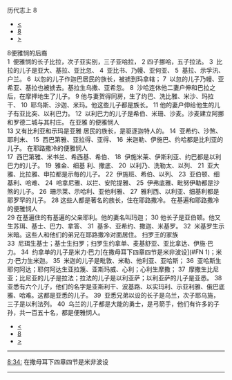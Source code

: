 ﻿





 历代志上 8




* [<](bible/1CH07.md)
* [8](bible/1CH.md)
* [>](bible/1CH09.md)



 
8便雅悯的后裔  
1  便雅悯的长子比拉，次子亚实别，三子亚哈拉， 
2 四子挪哈，五子拉法。 
3  比拉的儿子是亚大、基拉、亚比忽、 
4  亚比书、乃幔、亚何亚、 
5  基拉、示孚汛、户兰。 
6  以忽的儿子作迦巴居民的族长，被掳到玛拿辖； 
7  以忽的儿子乃幔、亚希亚、基拉也被掳去。基拉生乌撒、亚希忽。 
8  沙哈连休他二妻户伸和巴拉之后，在摩押地生了儿子。 
9 他与妻贺得同房，生了约巴、洗比雅、米沙、玛拉干、 
10  耶乌斯、沙迦、米玛。他这些儿子都是族长。 
11 他的妻户伸给他生的儿子有亚比突、以利巴力。 
12  以利巴力的儿子是希伯、米珊、沙麦。沙麦建立阿挪和罗德二城与其村庄。 在亚雅 的便雅悯人  
13 又有比利亚和示玛是亚雅 居民的族长，是驱逐迦特人的。 
14  亚希约、沙煞、耶利末、 
15  西巴第雅、亚拉得、亚得、 
16  米迦勒、伊施巴、约哈都是比利亚的儿子。 在耶路撒冷的便雅悯人  
17  西巴第雅、米书兰、希西基、希伯、 
18  伊施米莱、伊斯利亚、约巴都是以利巴力的儿子。 
19  雅金、细基 利、撒底、 
20  以利乃、洗勒太、以列、 
21  亚大雅、比拉雅、申拉都是示每的儿子。 
22  伊施班、希伯、以列、 
23  亚伯顿、细基利、哈难、 
24  哈拿尼雅、以拦、安陀提雅、 
25  伊弗底雅、毗努伊勒都是沙煞的儿子。 
26  珊示莱、示哈利、亚他利雅、 
27  雅利西、以利亚、细基利都是耶罗罕的儿子。 
28 这些人都是著名的族长，住在耶路撒冷。 在基遍和耶路撒冷的便雅悯人  
29 在基遍住的有基遍的父亲耶利。他的妻名叫玛迦； 
30 他长子是亚伯顿。他又生苏珥、基士、巴力、拿答、 
31  基多、亚希约、撒迦、米基罗。 
32  米基罗生示米暗。这些人和他们的弟兄在耶路撒冷对面居住。 扫罗王的家族  
33  尼珥生基士；基士生扫罗；扫罗生约拿单、麦基舒亚、亚比拿达、伊施·巴力。 
34  约拿单的儿子是米力·巴力[在撒母耳下四章四节是米非波设](#FN
1)；米力·巴力生米迦。 
35  米迦的儿子是毗敦、米勒、他利亚、亚哈斯； 
36  亚哈斯生耶何阿达；耶何阿达生亚拉篾、亚斯玛威、心利；心利生摩撒； 
37  摩撒生比尼亚；比尼亚的儿子是拉法；拉法的儿子是以利亚萨；以利亚萨的儿子是亚悉。 
38  亚悉有六个儿子，他们的名字是亚斯利干、波基路、以实玛利、示亚利雅、俄巴底雅、哈难。这都是亚悉的儿子。 
39  亚悉兄弟以设的长子是乌兰，次子耶乌施，三子是以利法列。 
40  乌兰的儿子都是大能的勇士，是弓箭手，他们有许多的子孙，共一百五十名，都是便雅悯人。 
* [<](bible/1CH07.md)
* [8](bible/1CH.md)
* [>](bible/1CH09.md)





---


[8:34:](#V34)
在撒母耳下四章四节是米非波设




---









